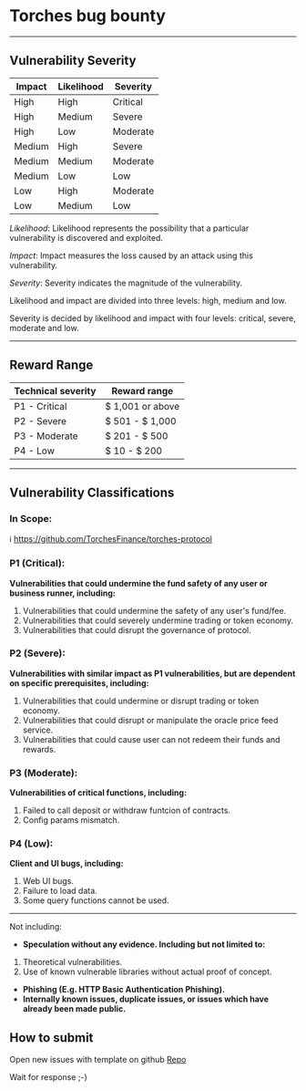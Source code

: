 # Torches bug bounty
---



## Vulnerability Severity

| **Impact** | Likelihood | Severity |
| ---------- | ---------- | -------- |
| High       | High       | Critical |
| High       | Medium     | Severe   |
| High       | Low        | Moderate |
| Medium     | High       | Severe   |
| Medium     | Medium     | Moderate |
| Medium     | Low        | Low      |
| Low        | High       | Moderate |
| Low        | Medium     | Low      |

*Likelihood*: Likelihood represents the possibility that a particular vulnerability is discovered and exploited.

*Impact*: Impact measures the loss caused by an attack using this vulnerability.

*Severity*: Severity indicates the magnitude of the vulnerability.

Likelihood and impact are divided into three levels: high, medium and low.

Severity is decided by likelihood and impact with four levels: critical, severe, moderate and low.



---

## Reward Range

| **Technical severity** | Reward range      |
| ---------------------- | ----------------- |
| P1 - Critical          | $ 1,001 or above  |
| P2 - Severe            | $ 501 - $ 1,000 |
| P3 - Moderate          | $ 201 - $ 500   |
| P4 - Low               | $ 10 - $ 200     |



---

## Vulnerability Classifications  

### In Scope:

:information_source: https://github.com/TorchesFinance/torches-protocol



### P1 (Critical):

**Vulnerabilities that could undermine the fund safety of any user or business runner, including:**

1. Vulnerabilities that could undermine the safety of any user's fund/fee.
2. Vulnerabilities that could severely undermine trading or token economy.
3. Vulnerabilities that could disrupt the governance of protocol.



### P2 (Severe):

**Vulnerabilities with similar impact as P1 vulnerabilities, but are dependent on specific prerequisites, including:**

1. Vulnerabilities that could undermine or disrupt trading or token economy.
2. Vulnerabilities that could disrupt or manipulate the oracle price feed service.
3. Vulnerabilities that could cause user can not redeem their funds and rewards.

   

### P3 (Moderate):

**Vulnerabilities of critical functions, including:**

1. Failed to call deposit or withdraw funtcion of contracts.
2. Config params mismatch.

### P4 (Low):

**Client and UI bugs, including:**

1. Web UI bugs.
2. Failure to load data.
3. Some query functions cannot be used.



---


Not including: 

- **Speculation without any evidence.  Including but not limited to:**

1. Theoretical vulnerabilities.
2. Use of known vulnerable libraries without actual proof of concept.


- **Phishing (E.g. HTTP Basic Authentication Phishing).**
- **Internally known issues, duplicate issues, or issues which have already been made public.**


## How to submit

Open new issues with template on github [Repo](https://github.com/TorchesFinance/bug-bounty/issues/new) 

Wait for response ;-)